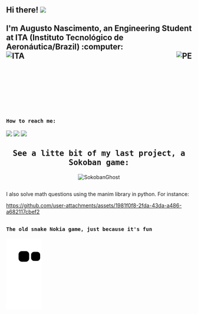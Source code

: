 <!--
//### Hi there! 👋
**AugustoNasc/AugustoNasc** is a ✨ _special_ ✨ repository because its `README.md` (this file) appears on your GitHub profile.

Here are some ideas to get you started:

- 🔭 I’m currently working on ...
- 🌱 I’m currently learning ...
- 👯 I’m looking to collaborate on ...
- 🤔 I’m looking for help with ...
- 💬 Ask me about ...
- 📫 How to reach me: ...
- 😄 Pronouns: ...
- ⚡ Fun fact: ...
-->
<h2 align="left">
 <abc>
    <br>Hi there! <img src="https://user-images.githubusercontent.com/42378118/110234147-e3259600-7f4e-11eb-95be-0c4047144dea.gif" width="30"><br>
    <br> I'm Augusto Nascimento, an Engineering Student at ITA (Instituto Tecnológico de Aeronáutica/Brazil) :computer:<br>
    <img align="left" alt="ITA" height="150" width="380" src="http://www.aeitaonline.com.br/wiki/images/7/78/Brasao_ITA_cmyk.gif">
    <img align="right" alt="PE" src="https://www.gifs-animados.net/bandeira/bandeira_pernambuco.gif">
    
  <br>
  <br>
  <br>
  <br>
  <br>
  <br>
  
  </abc>
 
</h2> 

##
<h4 align="left"><samp> How to reach me:  </samp></h4>
<a href = "mailto:augnoliv@gmail.com"><img src="https://img.shields.io/badge/-Gmail-%23333?style=for-the-badge&logo=gmail&logoColor=white" target="_blank"></a>
<a href="https://www.linkedin.com/in/augusto-nascimento-84a905260/" target="_blank"><img src="https://img.shields.io/badge/-LinkedIn-%230077B5?style=for-the-badge&logo=linkedin&logoColor=white" target="_blank"></a> 
<a href="https://instagram.com/augustonascimento_olv" target="_blank"><img src="https://img.shields.io/badge/-Instagram-%23E4405F?style=for-the-badge&logo=instagram&logoColor=white" target="_blank"></a>

## 

<h2 align="center"><samp> See a litte bit of my last project, a Sokoban game: </samp></h2>
<p align="center">
    <img align="center" alt="SokobanGhost" src="https://media.giphy.com/media/xcBg6iDmOYrtQrvgJM/giphy.gif">
    
</p>
  
##


I also solve math questions using the manim library in python. For instance:


https://github.com/user-attachments/assets/1981f0f8-2fda-43da-a486-a682117cbef2



##

<h4 align="left"><samp> The old snake Nokia game, just because it's fun  </samp></h4>
  
![Snake Animation](https://raw.githubusercontent.com/rafaballerini/rafaballerini/8082840dd4c64b2b8df9e2dc23b1730bbf0c0e73/github-contribution-grid-snake.svg)

## 

